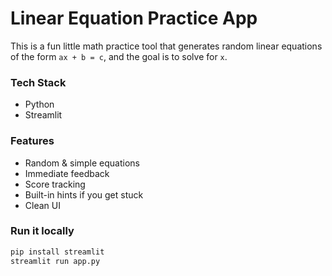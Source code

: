 # Linear Equation Practice App

This is a fun little math practice tool that generates random linear equations of the form `ax + b = c`, and the goal is to solve for `x`.

### Tech Stack
- Python
- Streamlit

### Features
- Random & simple equations
- Immediate feedback
- Score tracking
- Built-in hints if you get stuck
- Clean UI

### Run it locally
```bash
pip install streamlit
streamlit run app.py
